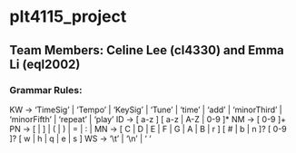 # plt4115_project

## Team Members: Celine Lee (cl4330) and Emma Li (eql2002)


### Grammar Rules:
KW → ‘TimeSig’ | ‘Tempo’ | ‘KeySig’ | ‘Tune’ | ‘time’ | ‘add’ | ‘minorThird’ | ‘minorFifth’ | ‘repeat’ | 
‘play’
ID → [ a-z ] [ a-z | A-Z | 0-9 ]*
NM → [ 0-9 ]+
PN → [ | ] | ( | ) | = | : | 
MN → [ C | D | E | F | G | A | B | r ] [ # | b | n ]? [ 0-9 ]? [ w | h | q | e | s ]
WS → ‘\t’ | ‘\n’ | ‘ ‘

